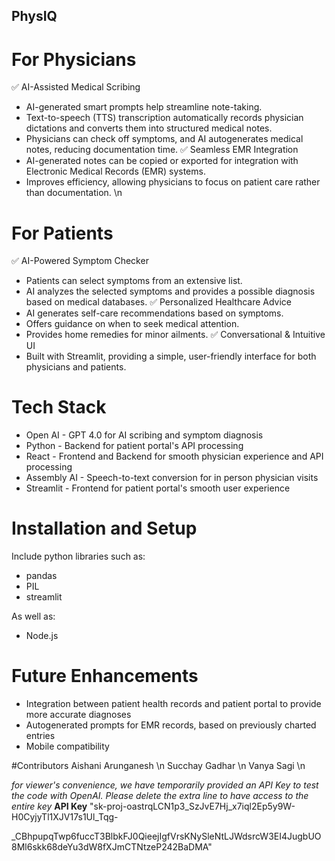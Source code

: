 ## PhysIQ
# For Physicians
✅ AI-Assisted Medical Scribing
- AI-generated smart prompts help streamline note-taking.
- Text-to-speech (TTS) transcription automatically records physician dictations and converts them into structured medical notes.
- Physicians can check off symptoms, and AI autogenerates medical notes, reducing documentation time.
✅ Seamless EMR Integration
- AI-generated notes can be copied or exported for integration with Electronic Medical Records (EMR) systems.
- Improves efficiency, allowing physicians to focus on patient care rather than documentation.
\n
# For Patients
✅ AI-Powered Symptom Checker
- Patients can select symptoms from an extensive list.
- AI analyzes the selected symptoms and provides a possible diagnosis based on medical databases.
✅ Personalized Healthcare Advice
- AI generates self-care recommendations based on symptoms.
- Offers guidance on when to seek medical attention.
- Provides home remedies for minor ailments.
✅ Conversational & Intuitive UI
- Built with Streamlit, providing a simple, user-friendly interface for both physicians and patients.

# Tech Stack
- Open AI - GPT 4.0 for AI scribing and symptom diagnosis
- Python - Backend for patient portal's API processing
- React - Frontend and Backend for smooth physician experience and API processing
- Assembly AI - Speech-to-text conversion for in person physician visits
- Streamlit - Frontend for patient portal's smooth user experience

# Installation and Setup
Include python libraries such as:
- pandas
- PIL
- streamlit

As well as:
- Node.js

# Future Enhancements
- Integration between patient health records and patient portal to provide more accurate diagnoses
- Autogenerated prompts for EMR records, based on previously charted entries
- Mobile compatibility

#Contributors
Aishani Arunganesh \n
Succhay Gadhar \n
Vanya Sagi \n


*for viewer's convenience, we have temporarily provided an API Key to test the code with OpenAI. Please delete the extra line to have access to the entire key*
**API Key**
"sk-proj-oastrqLCN1p3_SzJvE7Hj_x7iql2Ep5y9W-H0CyjyTl1XJV17s1Ul_Tqg-

_CBhpupqTwp6fuccT3BlbkFJ0QieejIgfVrsKNySleNtLJWdsrcW3EI4JugbUO8Ml6skk68deYu3dW8fXJmCTNtzeP242BaDMA"



